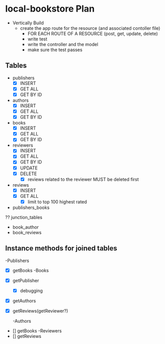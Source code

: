 # local-bookstore Plan

- Vertically Build
  - create the app route for the resource (and associated contoller file)
    - FOR EACH ROUTE OF A RESOURCE (post, get, update, delete)
    - write test
    - write the controller and the model
    - make sure the test passes

## Tables

- publishers
  - [x] INSERT
  - [x] GET ALL
  - [x] GET BY ID
- authors
  - [x] INSERT
  - [x] GET ALL
  - [x] GET BY ID
- books
  - [x] INSERT
  - [x] GET ALL
  - [x] GET BY ID
- reviewers
  - [x] INSERT
  - [x] GET ALL
  - [x] GET BY ID
  - [x] UPDATE
  - [x] DELETE
    - [x] reviews related to the reviewer MUST be deleted first
- reviews
  - [x] INSERT
  - [x] GET ALL
    - [x] limit to top 100 highest rated
- publishers_books

?? junction_tables

- book_author
- book_reviews

## Instance methods for joined tables

-Publishers

- [x] getBooks
      -Books
- [x] getPublisher
  - [x] debugging
- [x] getAuthors
- [x] getReviews(getReviewer?)

  -Authors

- [] getBooks
  -Reviewers
- [] getReviews
